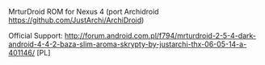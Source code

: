 MrturDroid ROM for Nexus 4
(port Archidroid https://github.com/JustArchi/ArchiDroid)

Official Support:
http://forum.android.com.pl/f794/mrturdroid-2-5-4-dark-android-4-4-2-baza-slim-aroma-skrypty-by-justarchi-thx-06-05-14-a-401146/ [PL]

